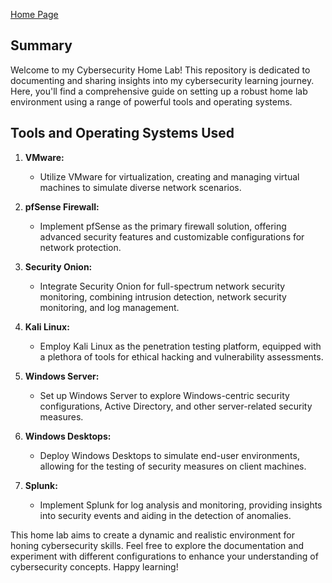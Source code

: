 

[Home Page](https://jayb133.github.io/JayB133/)

## Summary

Welcome to my Cybersecurity Home Lab! This repository is dedicated to documenting and sharing insights into my cybersecurity learning journey. Here, you'll find a comprehensive guide on setting up a robust home lab environment using a range of powerful tools and operating systems. 

## Tools and Operating Systems Used

1. **VMware:**
   - Utilize VMware for virtualization, creating and managing virtual machines to simulate diverse network scenarios.

2. **pfSense Firewall:**
   - Implement pfSense as the primary firewall solution, offering advanced security features and customizable configurations for network protection.

3. **Security Onion:**
   - Integrate Security Onion for full-spectrum network security monitoring, combining intrusion detection, network security monitoring, and log management.

4. **Kali Linux:**
   - Employ Kali Linux as the penetration testing platform, equipped with a plethora of tools for ethical hacking and vulnerability assessments.

5. **Windows Server:**
   - Set up Windows Server to explore Windows-centric security configurations, Active Directory, and other server-related security measures.

6. **Windows Desktops:**
   - Deploy Windows Desktops to simulate end-user environments, allowing for the testing of security measures on client machines.

7. **Splunk:**
   - Implement Splunk for log analysis and monitoring, providing insights into security events and aiding in the detection of anomalies.

This home lab aims to create a dynamic and realistic environment for honing cybersecurity skills. Feel free to explore the documentation and experiment with different configurations to enhance your understanding of cybersecurity concepts. Happy learning!
